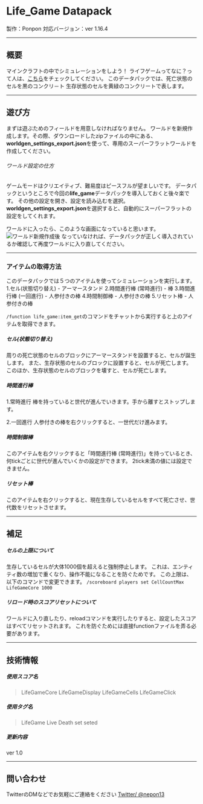# Life_Game Datapack
製作：Ponpon
対応バージョン：ver 1.16.4

---
## 概要
マインクラフトの中でシミュレーションをしよう！
ライフゲームってなに？って人は、[こちら](https://ja.wikipedia.org/wiki/ライフゲーム "Wikipedia - ライフゲーム")をチェックしてください。
このデータパックでは、死亡状態のセルを黒のコンクリ－ト 生存状態のセルを黄緑のコンクリートで表します。

---
## 遊び方
まずは遊ぶためのフィールドを用意しなければなりません。
ワールドを新規作成します。その際、ダウンロードしたzipファイルの中にある、**worldgen_settings_export.json**を使って、専用のスーパーフラットワールドを作成してください。

###### ワールド設定の仕方
ゲームモードはクリエイティブ、難易度はピースフルが望ましいです。
データパックというところで今回の**life_game**データパックを導入しておくと後々楽です。
その他の設定を開き、設定を読み込むを選択。**worldgen_settings_export.json**を選択すると、自動的にスーパーフラットの設定をしてくれます。

ワールドに入ったら、このような画面になっていると思います。
![ワールド新規作成後](http://uploader.sakura.ne.jp/src/up178230.png)
なっていなければ、データパックが正しく導入されているか確認して再度ワールドに入り直してください。

---
### アイテムの取得方法
このデータパックでは５つのアイテムを使ってシミュレーションを実行します。
    1.セル(状態切り替え) - アーマースタンド
    2.時間進行棒 (常時進行) - 棒
    3.時間進行棒 (一回進行) - 人参付きの棒
    4.時間制御棒 - 人参付きの棒
    5.リセット棒 - 人参付きの棒
    
`/function life_game:item_get`のコマンドをチャットから実行すると上のアイテムを取得できます。

##### セル(状態切り替え)
周りの死亡状態のセルのブロックにアーマースタンドを設置すると、セルが誕生します。
また、生存状態のセルのブロックに設置すると、セルが死亡します。
このほか、生存状態のセルのブロックを壊すと、セルが死亡します。

##### 時間進行棒
  1.常時進行
棒を持っていると世代が進んでいきます。手から離すとストップします。

  2.一回進行
人参付きの棒を右クリックすると、一世代だけ進みます。

##### 時間制御棒
このアイテムを右クリックすると「時間進行棒 (常時進行)」を持っているとき、何tickごとに世代が進んでいくかの設定ができます。
2tick未満の値には設定できません。

##### リセット棒
このアイテムを右クリックすると、現在生存しているセルをすべて死亡させ、世代数をリセットさせます。

---
## 補足
##### セルの上限について
生存しているセルが大体1000個を超えると強制停止します。
これは、エンティティ数の増加で重くなり、操作不能になることを防ぐためです。
この上限は、以下のコマンドで変更できます。
`/scoreboard players set CellCountMax LifeGameCore 1000`

##### リロード時のスコアリセットについて
ワールドに入り直したり、reloadコマンドを実行したりすると、設定したスコアはすべてリセットされます。
これを防ぐためには直接functionファイルを弄る必要があります。

---
## 技術情報
##### 使用スコア名

>LifeGameCore
LifeGameDisplay
LifeGameCells
LifeGameClick

##### 使用タグ名
>LifeGame
Live
Death
set
seted

##### 更新内容
ver 1.0

---
## 問い合わせ
TwitterのDMなどでお気軽にご連絡をください
[Twitter/ @nepon13](twitter.com/nepon13)
